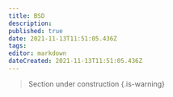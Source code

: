 ```yaml
---
title: BSD
description: 
published: true
date: 2021-11-13T11:51:05.436Z
tags: 
editor: markdown
dateCreated: 2021-11-13T11:51:05.436Z
---
```


> Section under construction
{.is-warning}

